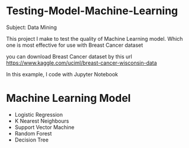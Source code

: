# Testing-Model-Machine-Learning
Subject: Data Mining 

This project I make to test the quality of Machine Learning model. Which one is most effective for use with Breast Cancer dataset

you can download Breast Cancer dataset by this url https://www.kaggle.com/uciml/breast-cancer-wisconsin-data

In this example, I code with Jupyter Notebook

# Machine Learning Model
 - Logistic Regression
 - K Nearest Neighbours
 - Support Vector Machine
 - Random Forest
 - Decision Tree
